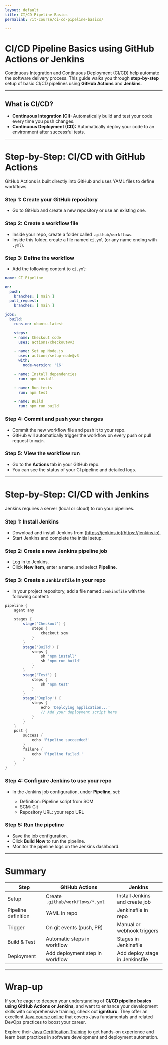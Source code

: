```yaml
---
layout: default
title: CI/CD Pipeline Basics
permalink: /it-course/ci-cd-pipeline-basics/

---
```

# CI/CD Pipeline Basics using GitHub Actions or Jenkins

Continuous Integration and Continuous Deployment (CI/CD) help automate the software delivery process. This guide walks you through **step-by-step** setup of basic CI/CD pipelines using **GitHub Actions** and **Jenkins**.

---

## What is CI/CD?

- **Continuous Integration (CI):** Automatically build and test your code every time you push changes.
- **Continuous Deployment (CD):** Automatically deploy your code to an environment after successful tests.

---

# Step-by-Step: CI/CD with GitHub Actions

GitHub Actions is built directly into GitHub and uses YAML files to define workflows.

### Step 1: Create your GitHub repository
- Go to GitHub and create a new repository or use an existing one.

### Step 2: Create a workflow file
- Inside your repo, create a folder called `.github/workflows`.
- Inside this folder, create a file named `ci.yml` (or any name ending with `.yml`).

### Step 3: Define the workflow
- Add the following content to `ci.yml`:

```yaml
name: CI Pipeline

on:
  push:
    branches: [ main ]
  pull_request:
    branches: [ main ]

jobs:
  build:
    runs-on: ubuntu-latest

    steps:
    - name: Checkout code
      uses: actions/checkout@v3

    - name: Set up Node.js
      uses: actions/setup-node@v3
      with:
        node-version: '16'

    - name: Install dependencies
      run: npm install

    - name: Run tests
      run: npm test

    - name: Build
      run: npm run build
````

### Step 4: Commit and push your changes

* Commit the new workflow file and push it to your repo.
* GitHub will automatically trigger the workflow on every push or pull request to `main`.

### Step 5: View the workflow run

* Go to the **Actions** tab in your GitHub repo.
* You can see the status of your CI pipeline and detailed logs.

---

# Step-by-Step: CI/CD with Jenkins

Jenkins requires a server (local or cloud) to run your pipelines.

### Step 1: Install Jenkins

* Download and install Jenkins from [https://jenkins.io](https://jenkins.io).
* Start Jenkins and complete the initial setup.

### Step 2: Create a new Jenkins pipeline job

* Log in to Jenkins.
* Click **New Item**, enter a name, and select **Pipeline**.

### Step 3: Create a `Jenkinsfile` in your repo

* In your project repository, add a file named `Jenkinsfile` with the following content:

```groovy
pipeline {
    agent any

    stages {
        stage('Checkout') {
            steps {
                checkout scm
            }
        }
        stage('Build') {
            steps {
                sh 'npm install'
                sh 'npm run build'
            }
        }
        stage('Test') {
            steps {
                sh 'npm test'
            }
        }
        stage('Deploy') {
            steps {
                echo 'Deploying application...'
                // Add your deployment script here
            }
        }
    }
    post {
        success {
            echo 'Pipeline succeeded!'
        }
        failure {
            echo 'Pipeline failed.'
        }
    }
}
```

### Step 4: Configure Jenkins to use your repo

* In the Jenkins job configuration, under **Pipeline**, set:

  * Definition: Pipeline script from SCM
  * SCM: Git
  * Repository URL: your repo URL

### Step 5: Run the pipeline

* Save the job configuration.
* Click **Build Now** to run the pipeline.
* Monitor the pipeline logs on the Jenkins dashboard.

---

# Summary

| Step                | GitHub Actions                   | Jenkins                         |
| ------------------- | -------------------------------- | ------------------------------- |
| Setup               | Create `.github/workflows/*.yml` | Install Jenkins and create job  |
| Pipeline definition | YAML in repo                     | Jenkinsfile in repo             |
| Trigger             | On git events (push, PR)         | Manual or webhook triggers      |
| Build & Test        | Automatic steps in workflow      | Stages in Jenkinsfile           |
| Deployment          | Add deployment step in workflow  | Add deploy stage in Jenkinsfile |

---

# Wrap-up

If you're eager to deepen your understanding of **CI/CD pipeline basics using GitHub Actions or Jenkins**, and want to enhance your development skills with comprehensive training, check out **igmGuru**. They offer an excellent [Java course online](https://www.igmguru.com/digital-marketing-programming/java-certification-training) that covers Java fundamentals and related DevOps practices to boost your career.

Explore their [Java Certification Training](https://www.igmguru.com/digital-marketing-programming/java-certification-training) to get hands-on experience and learn best practices in software development and deployment automation.
